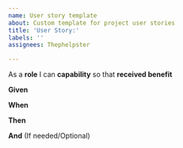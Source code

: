 ```yaml
---
name: User story template
about: Custom template for project user stories
title: 'User Story:'
labels: ''
assignees: Thephelpster

---
```


As a **role** I can **capability** so that **received benefit**

**Given**

**When**

**Then**

**And** (If needed/Optional)
